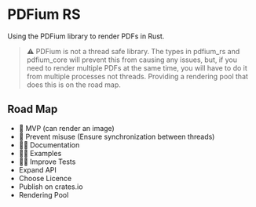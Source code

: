 # PDFium RS
Using the PDFium library to render PDFs in Rust.

> ⚠️ PDFium is not a thread safe library. The types in pdfium_rs and pdfium_core will prevent this from causing any issues, but, if you need to render multiple PDFs at the same time, you will have to do it from multiple processes not threads. Providing a rendering pool that does this is on the road map.

## Road Map

- 🚀 MVP (can render an image)
- 🚀 Prevent misuse (Ensure synchronization between threads)
- 👷‍♂️ Documentation
- 👷‍♂️ Examples
- 👷‍♂️ Improve Tests
- Expand API
- Choose Licence
- Publish on crates.io
- Rendering Pool
